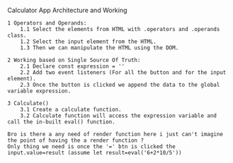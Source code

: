Calculator App Architecture and Working

    1 Operators and Operands:
        1.1 Select the elements from HTML with .operators and .operands class.
        1.2 Select the input element from the HTML.
        1.3 Then we can manipulate the HTML using the DOM.

    2 Working based on Single Source Of Truth:
        2.1 Declare const expression = ''
        2.2 Add two event listeners (For all the button and for the input element).
        2.3 Once the button is clicked we append the data to the global variable expression.

    3 Calculate()
        3.1 Create a calculate function.
        3.2 Calculate function will access the expression variable and call the in-built eval() function.

    Bro is there a any need of render function here i just can't imagine the point of having the a render function ?
    Only thing we need is once the '=' btn is clicked the input.value=result (assume let result=eval('6+2*10/5'))
